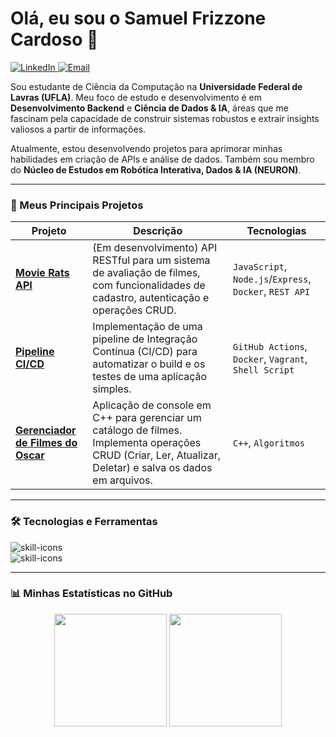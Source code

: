 # Olá, eu sou o Samuel Frizzone Cardoso 👋

<p align="left"> 
  <a href="https://www.linkedin.com/in/samuel-frizzone-cardoso-99b890322" target="_blank">
    <img src="https://img.shields.io/badge/LinkedIn-0077B5?style=for-the-badge&logo=linkedin&logoColor=white" alt="LinkedIn"/>
  </a>
  <a href="mailto:frizzonecardoso@gmail.com" target="_blank">
    <img src="https://img.shields.io/badge/Email-D14836?style=for-the-badge&logo=gmail&logoColor=white" alt="Email"/>
  </a>
</p>

Sou estudante de Ciência da Computação na **Universidade Federal de Lavras (UFLA)**. Meu foco de estudo e desenvolvimento é em **Desenvolvimento Backend** e **Ciência de Dados & IA**, áreas que me fascinam pela capacidade de construir sistemas robustos e extrair insights valiosos a partir de informações.

Atualmente, estou desenvolvendo projetos para aprimorar minhas habilidades em criação de APIs e análise de dados. Também sou membro do **Núcleo de Estudos em Robótica Interativa, Dados & IA (NEURON)**.

---

### 🚀 Meus Principais Projetos

| Projeto | Descrição | Tecnologias |
|---|---|---|
**[Movie Rats API](https://github.com/samuelZ20/Movie-Rats)** | (Em desenvolvimento) API RESTful para um sistema de avaliação de filmes, com funcionalidades de cadastro, autenticação e operações CRUD. | `JavaScript`, `Node.js`/`Express`, `Docker`, `REST API` |
| **[Pipeline CI/CD](https://github.com/samuelZ20/pipeline-em-ci-cd)** | Implementação de uma pipeline de Integração Contínua (CI/CD) para automatizar o build e os testes de uma aplicação simples. | `GitHub Actions`, `Docker`, `Vagrant`, `Shell Script` |
| **[Gerenciador de Filmes do Oscar](https://github.com/samuelZ20/-Gerenciador-de-Cat-logo-de-Filmes-em-C-)** | Aplicação de console em C++ para gerenciar um catálogo de filmes. Implementa operações CRUD (Criar, Ler, Atualizar, Deletar) e salva os dados em arquivos. | `C++`, `Algoritmos` |
---

### 🛠️ Tecnologias e Ferramentas

<div align="left"> 
  <img src="https://skillicons.dev/icons?i=python,cpp,js,nodejs,pandas" alt="skill-icons" />
  <br>
  <img src="https://skillicons.dev/icons?i=mysql,git,docker,githubactions,vscode" alt="skill-icons" />
</div>

---

### 📊 Minhas Estatísticas no GitHub

<div align="center">
  <img height="180em" src="https://github-readme-stats.vercel.app/api?username=samuelZ20&show_icons=true&theme=dracula&include_all_commits=true&count_private=true"/>
  <img height="180em" src="https://github-readme-stats.vercel.app/api/top-langs/?username=samuelZ20&layout=compact&langs_count=7&theme=dracula"/>
</div>
